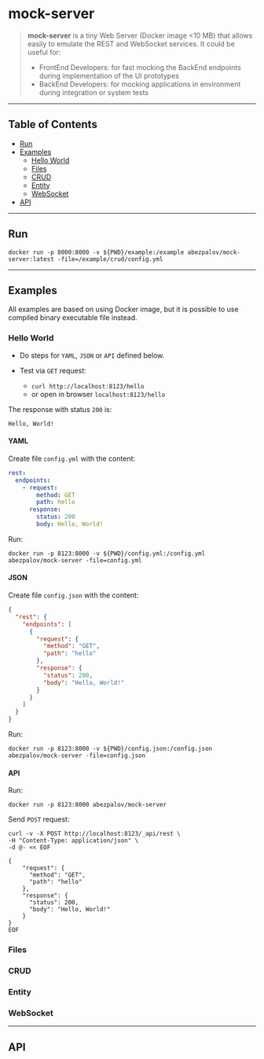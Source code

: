 # mock-server
> **mock-server** is a tiny Web Server (Docker image <10 MB) that allows easily to emulate the REST and WebSocket services.
> It could be useful for:
> * FrontEnd Developers: for fast mocking the BackEnd endpoints during implementation of the UI prototypes
> * BackEnd Developers: for mocking applications in environment during integration or system tests 
---

## Table of Contents
* [Run](#run)
* [Examples](#examples)
    * [Hello World](#hello-world)
    * [Files](#files)
    * [CRUD](#crud)
    * [Entity](#entity)
    * [WebSocket](#websocket)
* [API](#api)

---
## Run

`docker run -p 8000:8000 -v ${PWD}/example:/example abezpalov/mock-server:latest -file=/example/crud/config.yml`

---

## Examples
All examples are based on using Docker image, but it is possible to use compiled binary executable file instead.

### Hello World
* Do steps for `YAML`, `JSON` or `API` defined below.

* Test via `GET` request:
  * `curl http://localhost:8123/hello`
  * or open in browser `localhost:8123/hello`

The response with status `200` is:
```
Hello, World!
```

#### YAML
Create file `config.yml` with the content:
```yaml
rest:
  endpoints:
    - request:
        method: GET
        path: hello
      response:
        status: 200
        body: Hello, World!
```
Run:
```console
docker run -p 8123:8000 -v ${PWD}/config.yml:/config.yml abezpalov/mock-server -file=config.yml

```

#### JSON
Create file `config.json` with the content:
```json
{
  "rest": {
    "endpoints": [
      {
        "request": {
          "method": "GET",
          "path": "hello"
        },
        "response": {
          "status": 200,
          "body": "Hello, World!"
        }
      }
    ]
  }
}
```
Run:
```console
docker run -p 8123:8000 -v ${PWD}/config.json:/config.json abezpalov/mock-server -file=config.json

```

#### API
Run:
```console
docker run -p 8123:8000 abezpalov/mock-server
```
Send `POST` request:
```console
curl -v -X POST http://localhost:8123/_api/rest \
-H "Content-Type: application/json" \
-d @- << EOF

{
    "request": {
      "method": "GET",
      "path": "hello"
    },
    "response": {
      "status": 200,
      "body": "Hello, World!"
    }
}
EOF
```

### Files
### CRUD
### Entity
### WebSocket

---
## API

